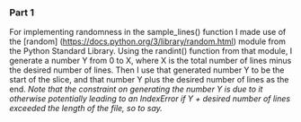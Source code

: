 ### Part 1
For implementing randomness in the sample_lines() function I made use of the [random] (https://docs.python.org/3/library/random.html) module from the Python Standard Library. Using the randint() function from that module, I generate a number Y from 0 to X, where X is the total number of lines minus the desired number of lines. Then I use that generated number Y to be the start of the slice, and that number Y plus the desired number of lines as the end. _Note that the constraint on generating the number Y is due to it otherwise potentially leading to an IndexError if Y + desired number of lines exceeded the length of the file, so to say._